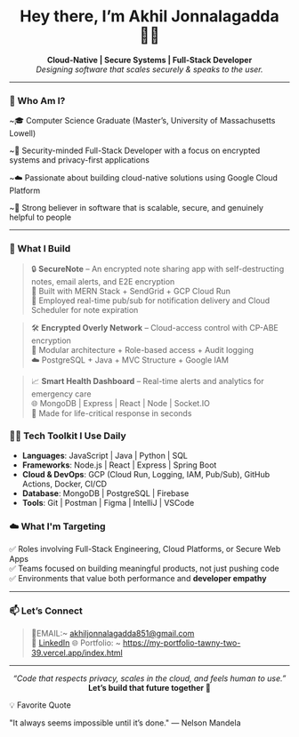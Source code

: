 <h1 align="center">Hey there, I’m Akhil Jonnalagadda 👨‍💻</h1>

<p align="center">
  <strong>Cloud-Native | Secure Systems | Full-Stack Developer</strong><br>
  <em>Designing software that scales securely & speaks to the user.</em>
</p>

---
### 🚀 Who Am I?

~🎓 Computer Science Graduate (Master’s, University of Massachusetts  Lowell)

~🔐 Security-minded Full-Stack Developer with a focus on encrypted systems and privacy-first applications

~☁️ Passionate about building cloud-native solutions using Google Cloud Platform

~💬 Strong believer in software that is scalable, secure, and genuinely helpful to people

---
### 🧰 What I Build

> 🔒 **SecureNote** – An encrypted note sharing app with self-destructing notes, email alerts, and E2E encryption  
> 💬 Built with MERN Stack + SendGrid + GCP Cloud Run  
> 🔧 Employed real-time pub/sub for notification delivery and Cloud Scheduler for note expiration

> 🛠️ **Encrypted Overly Network** – Cloud-access control with CP-ABE encryption  
> 📄 Modular architecture + Role-based access + Audit logging  
> ☁️ PostgreSQL + Java + MVC Structure + Google IAM

> 📈 **Smart Health Dashboard** – Real-time alerts and analytics for emergency care  
> 🌐 MongoDB | Express | React | Node | Socket.IO  
> 🏥 Made for life-critical response in seconds

### 🧑‍💻 Tech Toolkit I Use Daily

- **Languages**: JavaScript | Java | Python | SQL
- **Frameworks**: Node.js | React | Express | Spring Boot
- **Cloud & DevOps**: GCP (Cloud Run, Logging, IAM, Pub/Sub), GitHub Actions, Docker, CI/CD
- **Database**: MongoDB | PostgreSQL | Firebase
- **Tools**: Git | Postman | Figma | IntelliJ | VSCode

### ☁️ What I'm Targeting

✅ Roles involving Full-Stack Engineering, Cloud Platforms, or Secure Web Apps  
✅ Teams focused on building meaningful products, not just pushing code  
✅ Environments that value both performance and **developer empathy**

---
### 📫 Let’s Connect
> 📧EMAIL:~ akhiljonnalagadda851@gmail.com  
> 💼 [LinkedIn](https://www.linkedin.com/in/akhil85/)
> 🌐 Portfolio: ~ https://my-portfolio-tawny-two-39.vercel.app/index.html

---
<p align="center">
  <em>“Code that respects privacy, scales in the cloud, and feels human to use.”</em><br>
  <strong>Let’s build that future together 🚀</strong>
</p>
<P>💡 Favorite Quote </P>
"It always seems impossible until it’s done."
— Nelson Mandela
